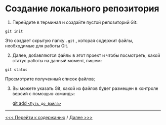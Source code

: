 # **Создание локального репозитория** 


1. Перейдите в терминал и создайте пустой репозиторий Git: 

```
git init
```

Это создает скрытую папку `.git` , которая содержит файлы, необходимые для работы Git.

2. Далее, добавляются файлы в этот проект и чтобы посмотреть, какой статус работы на данный момент, пишем:

```
git status
```
Просмотрите полученный список файлов; 

3. Вы можете указать Git, какой из файлов будет размещен в контроле версий с помощью команды:

    [git add  `<Путь до файла>`](./git_add.md)


---
[<<< Перейти к содержанию](./readme.md) / [Далее >>>](./06_send.md)

